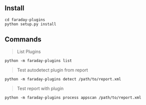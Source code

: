 ## Install

```shell script
cd faraday-plugins
python setup.py install
```

## Commands

> List Plugins

```shell script
python -m faraday-plugins list
```

> Test autodetect plugin from report

```shell script
python -m faraday-plugins detect /path/to/report.xml
```


> Test report with plugin

```shell script
python -m faraday-plugins process appscan /path/to/report.xml
```

